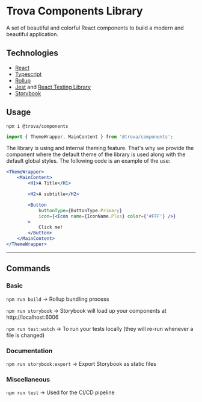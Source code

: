 # Trova Components Library

A set of beautiful and colorful React components to build a modern and beautiful application.

## Technologies

-   [React](https://reactjs.org/)
-   [Typescript](https://www.typescriptlang.org/)
-   [Rollup](https://rollupjs.org/guide/en/)
-   [Jest](https://jestjs.io/) and [React Testing Library](https://testing-library.com/docs/react-testing-library/intro)
-   [Storybook](https://storybook.js.org/)

## Usage

`npm i @trova/components`

```javascript
import { ThemeWrapper, MainContent } from '@trova/components';
```

The library is using and internal theming feature. That's why we provide the <ThemeWrapper> component where the default theme of the library is used along with the default global styles. 
The following code is an example of the use:

```jsx
<ThemeWrapper>
    <MainContent>
        <H1>A Title</H1>

        <H2>A subtitle</H2>

        <Button
            buttonType={ButtonType.Primary}
            icon={<Icon name={IconName.Plus} color={'#FFF'} />}
        >
            Click me!
        </Button>
    </MainContent>
</ThemeWrapper>
```

---

## Commands

### Basic

`npm run build` -> Rollup bundling process

`npm run storybook` -> Storybook will load up your components at http://localhost:6006

`npm run test:watch` -> To run your tests locally (they will re-run whenever a file is changed)

### Documentation

`npm run storybook:export` -> Export Storybook as static files

### Miscellaneous

`npm run test` -> Used for the CI/CD pipeline

